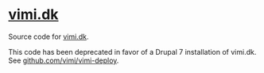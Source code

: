 [vimi.dk](http://vimi.dk)
=========================

Source code for [vimi.dk](http://vimi.dk).

This code has been deprecated in favor of a Drupal 7 installation of vimi.dk. See [github.com/vimi/vimi-deploy](http://github.com/vimi/vimi-deploy).
